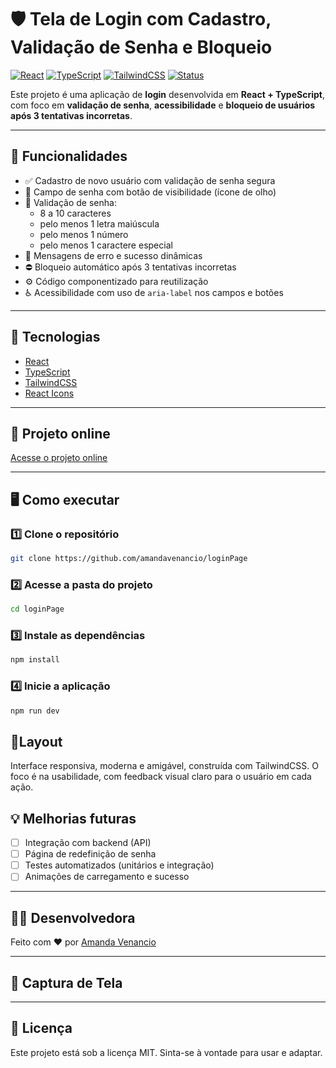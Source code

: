 # 🛡️ Tela de Login com Cadastro, Validação de Senha e Bloqueio

[![React](https://img.shields.io/badge/React-20232A?style=for-the-badge&logo=react&logoColor=61DAFB)](https://reactjs.org/)
[![TypeScript](https://img.shields.io/badge/TypeScript-007ACC?style=for-the-badge&logo=typescript&logoColor=white)](https://www.typescriptlang.org/)
[![TailwindCSS](https://img.shields.io/badge/TailwindCSS-38B2AC?style=for-the-badge&logo=tailwind-css&logoColor=white)](https://tailwindcss.com/)
[![Status](https://img.shields.io/badge/Status-Em%20Desenvolvimento-yellow?style=for-the-badge)](#)

Este projeto é uma aplicação de **login** desenvolvida em **React + TypeScript**, com foco em **validação de senha**, **acessibilidade** e **bloqueio de usuários após 3 tentativas incorretas**.

---

## 🚀 Funcionalidades

- ✅ Cadastro de novo usuário com validação de senha segura
- 🔐 Campo de senha com botão de visibilidade (ícone de olho)
- 🧠 Validação de senha:
  - 8 a 10 caracteres
  - pelo menos 1 letra maiúscula
  - pelo menos 1 número
  - pelo menos 1 caractere especial
- 📛 Mensagens de erro e sucesso dinâmicas
- ⛔ Bloqueio automático após 3 tentativas incorretas
- ⚙️ Código componentizado para reutilização
- ♿ Acessibilidade com uso de `aria-label` nos campos e botões

---

## 🧪 Tecnologias

- [React](https://reactjs.org/)
- [TypeScript](https://www.typescriptlang.org/)
- [TailwindCSS](https://tailwindcss.com/)
- [React Icons](https://react-icons.github.io/react-icons/)

---

## 🔗 Projeto online

[Acesse o projeto online](login-page-amandavenancio.vercel.app)

---

## 🖥️ Como executar

### 1️⃣ **Clone o repositório**  
```bash
git clone https://github.com/amandavenancio/loginPage
```

### 2️⃣ **Acesse a pasta do projeto**
```sh
cd loginPage
```

### 3️⃣ **Instale as dependências**
```sh
npm install
```

### 4️⃣ **Inicie a aplicação**
```sh
npm run dev
```
## 📱Layout
Interface responsiva, moderna e amigável, construída com TailwindCSS. O foco é na usabilidade, com feedback visual claro para o usuário em cada ação.

## 💡 Melhorias futuras

- [ ] Integração com backend (API)
- [ ] Página de redefinição de senha
- [ ] Testes automatizados (unitários e integração)
- [ ] Animações de carregamento e sucesso

---

## 🙋‍♀️ Desenvolvedora

Feito com ❤️ por [Amanda Venancio](https://www.linkedin.com/in/amanda-a-venancio/)

---

## 📸 Captura de Tela


---

## 📝 Licença

Este projeto está sob a licença MIT. Sinta-se à vontade para usar e adaptar.